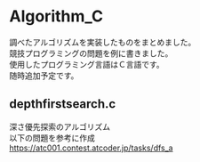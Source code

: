 # Algorithm_C

調べたアルゴリズムを実装したものをまとめました。  
競技プログラミングの問題を例に書きました。  
使用したプログラミング言語はＣ言語です。  
随時追加予定です。  
  
## depthfirstsearch.c  
深さ優先探索のアルゴリズム  
以下の問題を参考に作成  
https://atc001.contest.atcoder.jp/tasks/dfs_a
